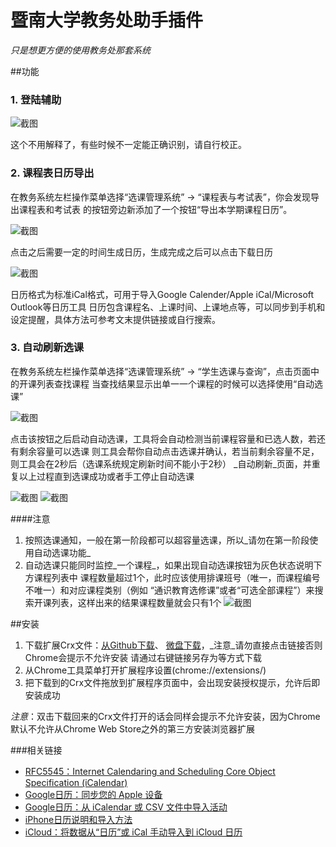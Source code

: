 暨南大学教务处助手插件
============
*只是想更方便的使用教务处那套系统*

##功能

### 1. 登陆辅助

![截图](http://horsley.github.com/jwc-helper/screenshots/s1.png "验证码识别")

这个不用解释了，有些时候不一定能正确识别，请自行校正。

### 2. 课程表日历导出
在教务系统左栏操作菜单选择“选课管理系统” -> “课程表与考试表”，你会发现导出课程表和考试表
的按钮旁边新添加了一个按钮“导出本学期课程日历”。

![截图](http://horsley.github.com/jwc-helper/screenshots/s2.png "日历导出")

点击之后需要一定的时间生成日历，生成完成之后可以点击下载日历

![截图](http://horsley.github.com/jwc-helper/screenshots/s3.png "日历导出")

日历格式为标准iCal格式，可用于导入Google Calender/Apple iCal/Microsoft Outlook等日历工具
日历包含课程名、上课时间、上课地点等，可以同步到手机和设定提醒，具体方法可参考文末提供链接或自行搜索。

### 3. 自动刷新选课
在教务系统左栏操作菜单选择“选课管理系统” -> “学生选课与查询”，点击页面中的开课列表查找课程
当查找结果显示出单一一个课程的时候可以选择使用“自动选课”

![截图](http://horsley.github.com/jwc-helper/screenshots/s4.png "自动选课")

点击该按钮之后启动自动选课，工具将会自动检测当前课程容量和已选人数，若还有剩余容量可以选课
则工具会帮你自动点击选课并确认，若当前剩余容量不足，则工具会在2秒后（选课系统规定刷新时间不能小于2秒）
_自动刷新_页面，并重复以上过程直到选课成功或者手工停止自动选课

![截图](http://horsley.github.com/jwc-helper/screenshots/s5.png "自动选课")
![截图](http://horsley.github.com/jwc-helper/screenshots/s6.png "自动选课")

####注意
1. 按照选课通知，一般在第一阶段都可以超容量选课，所以_请勿在第一阶段使用自动选课功能_
2. 自动选课只能同时监控_一个课程_，如果出现自动选课按钮为灰色状态说明下方课程列表中
课程数量超过1个，此时应该使用排课班号（唯一，而课程编号不唯一）和对应课程类别（例如
“通识教育选修课”或者“可选全部课程”）来搜索开课列表，这样出来的结果课程数量就会只有1个
![截图](http://horsley.github.com/jwc-helper/screenshots/s7.png "不能自动选课")



##安装

1. 下载扩展Crx文件：[从Github下载](http://horsley.github.com/jwc-helper/jwc-helper.crx)、
[微盘下载](http://vdisk.weibo.com/s/sxLQx)，_注意_请勿直接点击链接否则Chrome会提示不允许安装
请通过右键链接另存为等方式下载
2. 从Chrome工具菜单打开扩展程序设置(chrome://extensions/)
3. 把下载到的Crx文件拖放到扩展程序页面中，会出现安装授权提示，允许后即安装成功

_注意_：双击下载回来的Crx文件打开的话会同样会提示不允许安装，因为Chrome默认不允许从Chrome Web Store之外的第三方安装浏览器扩展

###相关链接
+ [RFC5545：Internet Calendaring and Scheduling Core Object Specification (iCalendar)](http://tools.ietf.org/html/rfc5545)
+ [Google日历：同步您的 Apple 设备](http://support.google.com/calendar/bin/answer.py?hl=zh-Hans&answer=151674)
+ [Google日历：从 iCalendar 或 CSV 文件中导入活动](http://support.google.com/calendar/bin/answer.py?hl=zh-Hans&answer=37118)
+ [iPhone日历说明和导入方法](http://apple.178.com/201103/93488614354.html)
+ [iCloud：将数据从“日历”或 iCal 手动导入到 iCloud 日历](http://support.apple.com/kb/HT4967?viewlocale=zh_CN)
